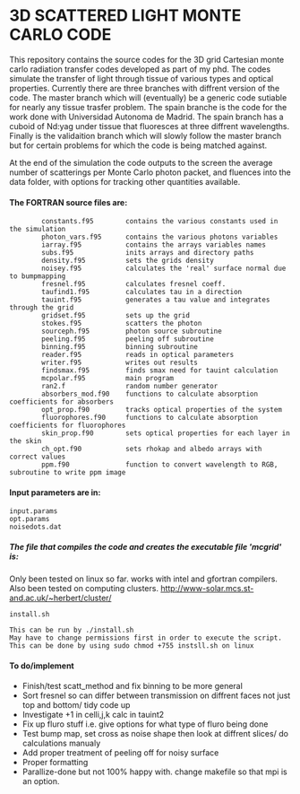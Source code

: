 #        3D SCATTERED LIGHT MONTE CARLO CODE

This repository contains the source codes for the 3D grid Cartesian monte carlo radiation transfer codes developed as part of my phd.
The codes simulate the transfer of light through tissue of various types and optical properties.
Currently there are three branches with diffrent version of the code. The master branch which will (eventually) be a generic code sutiable for nearly any tissue trasfer problem. The spain branche is the code for the work done with Universidad Autonoma de Madrid. The spain branch has a cuboid of Nd:yag under tissue that fluoresces at three diffrent wavelengths. Finally is the validaition branch which will slowly follow the master branch but for certain problems for which the code is being matched against.

At the end of the simulation the code outputs to the screen the average number of scatterings 
per Monte Carlo photon packet, and fluences into the data folder, with options for tracking other quantities available.

#### The FORTRAN source files are:

            constants.f95        contains the various constants used in the simulation
            photon_vars.f95      contains the various photons variables
            iarray.f95           contains the arrays variables names
            subs.f95             inits arrays and directory paths 
            density.f95          sets the grids density
            noisey.f95           calculates the 'real' surface normal due to bumpmapping
            fresnel.f95          calculates fresnel coeff.
            taufind1.f95         calculates tau in a direction
            tauint.f95           generates a tau value and integrates through the grid
            gridset.f95          sets up the grid
            stokes.f95           scatters the photon
            sourceph.f95         photon source subroutine
            peeling.f95          peeling off subroutine
            binning.f95          binning subroutine
            reader.f95           reads in optical parameters
            writer.f95           writes out results
            findsmax.f95         finds smax need for tauint calculation
            mcpolar.f95          main program
            ran2.f               random number generator
            absorbers_mod.f90 	 functions to calculate absorption coefficients for absorbers
            opt_prop.f90 	 	 tracks optical properties of the system
            fluorophores.f90 	 functions to calculate absorption coefficients for fluorophores
            skin_prop.f90 		 sets optical properties for each layer in the skin
            ch_opt.f90 			 sets rhokap and albedo arrays with correct values
            ppm.f90 		 	 function to convert wavelength to RGB, subroutine to write ppm image 

#### Input parameters are in:

	input.params
	opt.params
	noisedots.dat

##### The file that compiles the code and creates the executable file 'mcgrid' is:

   Only been tested on linux so far. works with intel and gfortran compilers.
   Also been tested on computing clusters. http://www-solar.mcs.st-and.ac.uk/~herbert/cluster/
	
	install.sh
	
	This can be run by ./install.sh
	May have to change permissions first in order to execute the script.
	This can be done by using sudo chmod +755 instsll.sh on linux

#### To do/implement

   - Finish/test scatt_method and fix binning to be more general
   - Sort fresnel so can differ between transmission on diffrent faces not just top and bottom/ tidy code up
   - Investigate +1 in celli,j,k calc in tauint2
   - Fix up fluro stuff i.e. give options for what type of fluro being done
   - Test bump map, set cross as noise shape then look at diffrent slices/ do calculations manualy
   - Add proper treatment of peeling off for noisy surface
   - Proper formatting
   - Parallize-done but not 100% happy with. change makefile so that mpi is an option.
